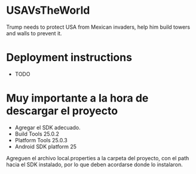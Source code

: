 # USAVsTheWorld
Trump needs to protect USA from Mexican invaders, help him build towers and walls to prevent it.

# Deployment instructions
* TODO


# Muy importante a la hora de descargar el proyecto
- Agregar el SDK adecuado.   
- Build Tools 25.0.2
- Platform Tools 25.0.3
- Android SDK platform 25

Agreguen el archivo local.properties a la carpeta del proyecto, con el path hacia el SDK instalado, por lo que deben acordarse donde lo instalaron.
  
